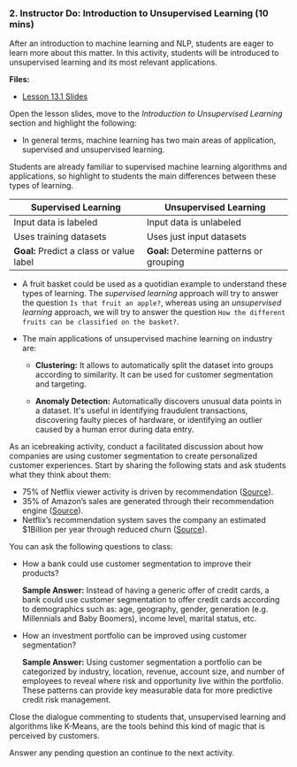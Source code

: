 ### 2. Instructor Do: Introduction to Unsupervised Learning (10 mins)

After an introduction to machine learning and NLP, students are eager to learn more about this matter. In this activity, students will be introduced to unsupervised learning and its most relevant applications.

**Files:**

* [Lesson 13.1 Slides]()

Open the lesson slides, move to the _Introduction to Unsupervised Learning_ section and highlight the following:

* In general terms, machine learning has two main areas of application, supervised and unsupervised learning.

Students are already familiar to supervised machine learning algorithms and applications, so highlight to students the main differences between these types of learning.

| Supervised Learning                      | Unsupervised Learning                    |
| ---------------------------------------- | ---------------------------------------- |
| Input data is labeled                    | Input data is unlabeled                  |
| Uses training datasets                   | Uses just input datasets                 |
| **Goal:** Predict a class or value label | **Goal:** Determine patterns or grouping |

* A fruit basket could be used as a quotidian example to understand these types of learning. The _supervised learning_ approach will try to answer the question `Is that fruit an apple?`, whereas using an _unsupervised learning_ approach, we will try to answer the question `How the different fruits can be classified on the basket?`.

* The main applications of unsupervised machine learning on industry are:

  * **Clustering:** It allows to automatically split the dataset into groups according to similarity. It can be used for customer segmentation and targeting.

  * **Anomaly Detection:** Automatically discovers unusual data points in a dataset. It's useful in identifying fraudulent transactions, discovering faulty pieces of hardware, or identifying an outlier caused by a human error during data entry.

As an icebreaking activity, conduct a facilitated discussion about how companies are using customer segmentation to create personalized customer experiences. Start by sharing the following stats and ask students what they think about them:

* 75% of Netflix viewer activity is driven by recommendation ([Source](http://blog.springtab.com/personalization-examples-netflix/)).
* 35% of Amazon’s sales are generated through their recommendation engine ([Source](https://www.martechadvisor.com/articles/customer-experience-2/recommendation-engines-how-amazon-and-netflix-are-winning-the-personalization-battle/)).
* Netflix’s recommendation system saves the company an estimated $1Billion per year through reduced churn ([Source](https://dl.acm.org/citation.cfm?id=2843948)).

You can ask the following questions to class:

* How a bank could use customer segmentation to improve their products?

  **Sample Answer:** Instead of having a generic offer of credit cards, a bank could use customer segmentation to offer credit cards according to demographics such as: age, geography, gender, generation (e.g. Millennials and Baby Boomers), income level, marital status, etc.

* How an investment portfolio can be improved using customer segmentation?

  **Sample Answer:** Using customer segmentation a portfolio can be categorized by industry, location, revenue, account size, and number of employees to reveal where risk and opportunity live within the portfolio. These patterns can provide key measurable data for more predictive credit risk management.

Close the dialogue commenting to students that, unsupervised learning and algorithms like K-Means, are the tools behind this kind of magic that is perceived by customers.

Answer any pending question an continue to the next activity.
